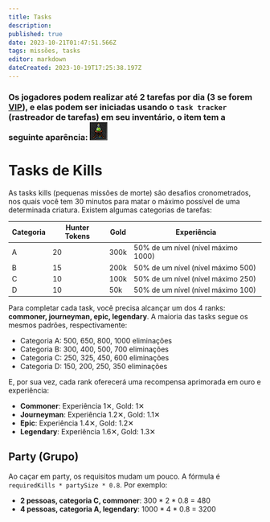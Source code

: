 ```yaml
---
title: Tasks
description: 
published: true
date: 2023-10-21T01:47:51.566Z
tags: missões, tasks
editor: markdown
dateCreated: 2023-10-19T17:25:38.197Z
---
```


### Os jogadores podem realizar até 2 tarefas por dia (3 se forem [VIP](/en/vip-features)), e elas podem ser iniciadas usando o `task tracker` (rastreador de tarefas) em seu inventário, o item tem a seguinte aparência: ![task-tracker(inactive).png](/task-tracker(inactive).png)

# Tasks de Kills

As tasks kills (pequenas missões de morte) são desafios cronometrados, nos quais você tem 30 minutos para matar o máximo possível de uma determinada criatura. Existem algumas categorias de tarefas:

| Categoria | Hunter Tokens | Gold | Experiência |
| -- | -- | -- | -- |
| A | 20 | 300k | 50% de um nível (nível máximo 1000) |
| B | 15 | 200k | 50% de um nível (nível máximo 500) |
| C | 10 | 100k | 50% de um nível (nível máximo 250) |
| D | 10 | 50k | 50% de um nível (nível máximo 100) |

Para completar cada task, você precisa alcançar um dos 4 ranks: **commoner, journeyman, epic, legendary**. A maioria das tasks segue os mesmos padrões, respectivamente:

- Categoria A: 500, 650, 800, 1000 eliminações
- Categoria B: 300, 400, 500, 700 eliminações
- Categoria C: 250, 325, 450, 600 eliminações
- Categoria D: 150, 200, 250, 350 eliminações

E, por sua vez, cada rank oferecerá uma recompensa aprimorada em ouro e experiência:

- **Commoner**: Experiência 1✕, Gold: 1✕
- **Journeyman**: Experiência 1.2✕, Gold: 1.1✕
- **Epic**: Experiência 1.4✕, Gold: 1.2✕
- **Legendary**: Experiência 1.6✕, Gold: 1.3✕

## Party (Grupo)

Ao caçar em party, os requisitos mudam um pouco. A fórmula é `requiredKills * partySize * 0.8`. Por exemplo:

- **2 pessoas, categoria C, commoner**: 300 * 2 * 0.8 = 480
- **4 pessoas, categoria A, legendary**: 1000 * 4 * 0.8 = 3200
